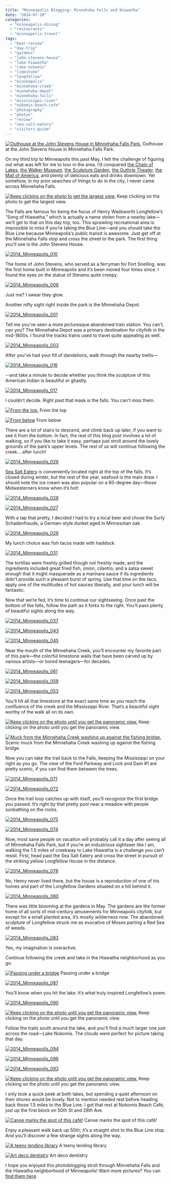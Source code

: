 ```yaml
---
title: "Minneapolis Blogging: Minnehaha Falls and Hiawatha"
date: "2014-07-10"
categories:
  - "minneapolis-dining"
  - "restaurants"
  - "minneapolis-travel"
tags:
  - "beer-review"
  - "day-trip"
  - "gardens"
  - "john-stevens-house"
  - "lake-hiawatha"
  - "lake-nokomis"
  - "limestone"
  - "longfellow"
  - "minneapolis"
  - "minnehaha-creek"
  - "minnehaha-depot"
  - "minnehaha-falls"
  - "mississippi-river"
  - "nokomis-beach-cafe"
  - "photography"
  - "photos"
  - "review"
  - "sea-salt-eatery"
  - "visitors-guide"
---
```





<div class="caption">

[![Outhouse at the John Stevens House in Minnehaha Falls Park.](http://s3.amazonaws.com/thegourmez-wpmedia/2014/06/2014_Minneapolis_011-500x332.jpg)](http://www.thegourmez.com/2014/06/minneapolis-blogging-minnehaha-falls-and-hiawatha/2014_minneapolis_011/) Outhouse at the John Stevens House in Minnehaha Falls Park.</div>


On my third trip to Minneapolis this past May, I felt the challenge of figuring out what was left for me to tour in the area. I’d conquered [the Chain of Lakes,](http://www.thegourmez.com/2012/06/minneapolis-blogging-chain-of-lakes-and-the-skyways/) [the Walker Museum](http://www.thegourmez.com/2011/06/minneapolis-evening-1-and-dayevening-2-photo-blog/), [the Sculpture Garden](http://www.thegourmez.com/2012/06/minneapolis-blogging-the-sculpture-garden-and-eat-street/), [the Guthrie Theater](http://www.thegourmez.com/2012/05/minneapolis-blogging-the-guthrie-theater-and-the-amen-corner/), [the Mall of America,](http://www.thegourmez.com/2011/06/minneapolis-evening-1-and-dayevening-2-photo-blog/#more-2837) and plenty of delicious eats and drinks downtown. Yet somehow, in my prior searches of things to do in the city, I never came across Minnehaha Falls.




<div class="caption">

[![Keep clicking on the photo to get the largest view.](http://s3.amazonaws.com/thegourmez-wpmedia/2014/06/2014_Minneapolis_023-1024x485.jpg)](http://www.thegourmez.com/2014/06/minneapolis-blogging-minnehaha-falls-and-hiawatha/2014_minneapolis_023/) Keep clicking on the photo to get the largest view.</div>


The Falls are famous for being the focus of Henry Wadsworth Longfellow’s “Song of Hiawatha,” which is actually a name stolen from a nearby lake—we’ll get to that on this day trip, too. This sprawling recreational area is impossible to miss if you’re taking the Blue Line—and you should take the Blue Line because Minneapolis’s public transit is awesome. Just get off at the Minnehaha Falls stop and cross the street to the park. The first thing you’ll see is the John Stevens House.

[![2014_Minneapolis_010](http://s3.amazonaws.com/thegourmez-wpmedia/2014/06/2014_Minneapolis_010-500x332.jpg)](http://www.thegourmez.com/2014/06/minneapolis-blogging-minnehaha-falls-and-hiawatha/2014_minneapolis_010/)

The home of John Stevens, who served as a ferryman for Fort Snelling, was the first home built in Minneapolis and it’s been moved four times since. I found the eyes on the statue of Stevens quite creepy.

[![2014_Minneapolis_008](http://s3.amazonaws.com/thegourmez-wpmedia/2014/06/2014_Minneapolis_008-332x500.jpg)](http://www.thegourmez.com/2014/06/minneapolis-blogging-minnehaha-falls-and-hiawatha/2014_minneapolis_008/)

Just me? I swear they glow.

Another nifty sight right inside the park is the Minnehaha Depot.

[![2014_Minneapolis_001](http://s3.amazonaws.com/thegourmez-wpmedia/2014/06/2014_Minneapolis_001-500x332.jpg)](http://www.thegourmez.com/2014/06/minneapolis-blogging-minnehaha-falls-and-hiawatha/2014_minneapolis_001/)

Tell me you’ve seen a more picturesque abandoned train station. You can’t, can you? The Minnehaha Depot was a primary destination for cityfolk in the mid-1800s. I found the tracks trains used to travel quite appealing as well.

[![2014_Minneapolis_003](http://s3.amazonaws.com/thegourmez-wpmedia/2014/06/2014_Minneapolis_003-500x332.jpg)](http://www.thegourmez.com/2014/06/minneapolis-blogging-minnehaha-falls-and-hiawatha/2014_minneapolis_003/)

After you’ve had your fill of dandelions, walk through the nearby trellis—

[![2014_Minneapolis_016](http://s3.amazonaws.com/thegourmez-wpmedia/2014/06/2014_Minneapolis_016-362x500.jpg)](http://www.thegourmez.com/2014/06/minneapolis-blogging-minnehaha-falls-and-hiawatha/2014_minneapolis_016/)

\--and take a minute to decide whether you think the sculpture of this American Indian is beautiful or ghastly.

[![2014_Minneapolis_017](http://s3.amazonaws.com/thegourmez-wpmedia/2014/06/2014_Minneapolis_017-500x332.jpg)](http://www.thegourmez.com/2014/06/minneapolis-blogging-minnehaha-falls-and-hiawatha/2014_minneapolis_017/)

I couldn’t decide. Right past that mask is the falls. You can’t miss them.




<div class="caption">

[![From the top.](http://s3.amazonaws.com/thegourmez-wpmedia/2014/06/2014_Minneapolis_022-371x500.jpg)](http://www.thegourmez.com/2014/06/minneapolis-blogging-minnehaha-falls-and-hiawatha/2014_minneapolis_022/) From the top</div>





<div class="caption">

[![From below](http://s3.amazonaws.com/thegourmez-wpmedia/2014/06/2014_Minneapolis_034-332x500.jpg)](http://www.thegourmez.com/2014/06/minneapolis-blogging-minnehaha-falls-and-hiawatha/2014_minneapolis_034/) From below</div>


There are a lot of stairs to descend, and climb back up later, if you want to see it from the bottom. In fact, the rest of this blog post involves a lot of walking, so if you like to take it easy, perhaps just stroll around the lovely grounds of the park’s upper levels. The rest of us will continue following the creek….after lunch!

[![2014_Minneapolis_026](http://s3.amazonaws.com/thegourmez-wpmedia/2014/06/2014_Minneapolis_026-500x332.jpg)](http://www.thegourmez.com/2014/06/minneapolis-blogging-minnehaha-falls-and-hiawatha/2014_minneapolis_026/)

[Sea Salt Eatery](http://seasalteatery.wordpress.com/) is conveniently located right at the top of the falls. It’s closed during winter, but the rest of the year, seafood is the main draw. I should note the ice cream was also popular on a 60-degree day—those Midwesterners know when it’s hot!

[![2014_Minneapolis_028](http://s3.amazonaws.com/thegourmez-wpmedia/2014/06/2014_Minneapolis_028-500x332.jpg)](http://www.thegourmez.com/2014/06/minneapolis-blogging-minnehaha-falls-and-hiawatha/2014_minneapolis_028/)

[![2014_Minneapolis_027](http://s3.amazonaws.com/thegourmez-wpmedia/2014/06/2014_Minneapolis_027-500x332.jpg)](http://www.thegourmez.com/2014/06/minneapolis-blogging-minnehaha-falls-and-hiawatha/2014_minneapolis_027/)

With a tap that pretty, I decided I had to try a local beer and chose the Surly Schadenfraude, a German-style dunkel aged in Minnesotan oak.

[![2014_Minneapolis_029](http://s3.amazonaws.com/thegourmez-wpmedia/2014/06/2014_Minneapolis_029-412x500.jpg)](http://www.thegourmez.com/2014/06/minneapolis-blogging-minnehaha-falls-and-hiawatha/2014_minneapolis_029/)

My lunch choice was fish tacos made with haddock.

[![2014_Minneapolis_031](http://s3.amazonaws.com/thegourmez-wpmedia/2014/06/2014_Minneapolis_031-500x332.jpg)](http://www.thegourmez.com/2014/06/minneapolis-blogging-minnehaha-falls-and-hiawatha/2014_minneapolis_031/)

The tortillas were freshly grilled though not freshly made, and the ingredients included great fried fish, onion, cilantro, and a salsa sweet enough that it might masquerade as a marinara sauce if its ingredients didn’t provide such a pleasant burst of spring. Use that lime on the taco, apply one of the multitudes of hot sauces liberally, and your lunch will be fantastic.

Now that we’re fed, it’s time to continue our sightseeing. Once past the bottom of the falls, follow the path as it forks to the right. You’ll pass plenty of beautiful sights along the way.

[![2014_Minneapolis_037](http://s3.amazonaws.com/thegourmez-wpmedia/2014/06/2014_Minneapolis_037-500x332.jpg)](http://www.thegourmez.com/2014/06/minneapolis-blogging-minnehaha-falls-and-hiawatha/2014_minneapolis_037/)

[![2014_Minneapolis_043](http://s3.amazonaws.com/thegourmez-wpmedia/2014/06/2014_Minneapolis_043-332x500.jpg)](http://www.thegourmez.com/2014/06/minneapolis-blogging-minnehaha-falls-and-hiawatha/2014_minneapolis_043/)

[![2014_Minneapolis_045](http://s3.amazonaws.com/thegourmez-wpmedia/2014/06/2014_Minneapolis_045-500x332.jpg)](http://www.thegourmez.com/2014/06/minneapolis-blogging-minnehaha-falls-and-hiawatha/2014_minneapolis_045/)

Near the mouth of the Minnehaha Creek, you’ll encounter my favorite part of this park—the colorful limestone walls that have been carved up by various artists—or bored teenagers—for decades.

[![2014_Minneapolis_061](http://s3.amazonaws.com/thegourmez-wpmedia/2014/06/2014_Minneapolis_061-500x332.jpg)](http://www.thegourmez.com/2014/06/minneapolis-blogging-minnehaha-falls-and-hiawatha/2014_minneapolis_061/)

[![2014_Minneapolis_059](http://s3.amazonaws.com/thegourmez-wpmedia/2014/06/2014_Minneapolis_059-332x500.jpg)](http://www.thegourmez.com/2014/06/minneapolis-blogging-minnehaha-falls-and-hiawatha/2014_minneapolis_059/)

[![2014_Minneapolis_053](http://s3.amazonaws.com/thegourmez-wpmedia/2014/06/2014_Minneapolis_053-500x332.jpg)](http://www.thegourmez.com/2014/06/minneapolis-blogging-minnehaha-falls-and-hiawatha/2014_minneapolis_053/)

You’ll hit all that limestone at the exact same time as you reach the confluence of the creek and the Mississippi River. That’s a beautiful sight worthy of the walk all on its own.




<div class="caption">

[![Keep clicking on the photo until you get the panoramic view.](http://s3.amazonaws.com/thegourmez-wpmedia/2014/06/2014_Minneapolis_063-1024x206.jpg)](http://www.thegourmez.com/2014/06/minneapolis-blogging-minnehaha-falls-and-hiawatha/2014_minneapolis_063/) Keep clicking on the photo until you get the panoramic view.</div>





<div class="caption">

[![Muck from the Minnehaha Creek washing up against the fishing bridge.](http://s3.amazonaws.com/thegourmez-wpmedia/2014/06/2014_Minneapolis_066-332x500.jpg)](http://www.thegourmez.com/2014/06/minneapolis-blogging-minnehaha-falls-and-hiawatha/2014_minneapolis_066/) Scenic muck from the Minnehaha Creek washing up against the fishing bridge.</div>


Now you can take the trail back to the Falls, keeping the Mississippi on your right as you go. The view of the Ford Parkway and Lock and Dam #1 are pretty scenic, if you can find them between the trees.

[![2014_Minneapolis_071](http://s3.amazonaws.com/thegourmez-wpmedia/2014/06/2014_Minneapolis_071-332x500.jpg)](http://www.thegourmez.com/2014/06/minneapolis-blogging-minnehaha-falls-and-hiawatha/2014_minneapolis_071/)

[![2014_Minneapolis_072](http://s3.amazonaws.com/thegourmez-wpmedia/2014/06/2014_Minneapolis_072-332x500.jpg)](http://www.thegourmez.com/2014/06/minneapolis-blogging-minnehaha-falls-and-hiawatha/2014_minneapolis_072/)

Once the trail loop catches up with itself, you’ll recognize the first bridge you passed. It’s right by that pretty pool near a meadow with people sunbathing on the rocks.

[![2014_Minneapolis_075](http://s3.amazonaws.com/thegourmez-wpmedia/2014/06/2014_Minneapolis_075-332x500.jpg)](http://www.thegourmez.com/2014/06/minneapolis-blogging-minnehaha-falls-and-hiawatha/2014_minneapolis_075/)

[![2014_Minneapolis_074](http://s3.amazonaws.com/thegourmez-wpmedia/2014/06/2014_Minneapolis_074-332x500.jpg)](http://www.thegourmez.com/2014/06/minneapolis-blogging-minnehaha-falls-and-hiawatha/2014_minneapolis_074/)

Now, most sane people on vacation will probably call it a day after seeing all of Minnehaha Falls Park, but if you’re an industrious sightseer like I am, walking the 1.5 miles of creekway to Lake Hiawatha is a challenge you can’t resist. First, head past the Sea Salt Eatery and cross the street in pursuit of the striking yellow Longfellow House in the distance.

[![2014_Minneapolis_078](http://s3.amazonaws.com/thegourmez-wpmedia/2014/06/2014_Minneapolis_078-500x332.jpg)](http://www.thegourmez.com/2014/06/minneapolis-blogging-minnehaha-falls-and-hiawatha/2014_minneapolis_078/)

No, Henry never lived there, but the house is a reproduction of one of his homes and part of the Longfellow Gardens situated on a hill behind it.

[![2014_Minneapolis_080](http://s3.amazonaws.com/thegourmez-wpmedia/2014/06/2014_Minneapolis_080-332x500.jpg)](http://www.thegourmez.com/2014/06/minneapolis-blogging-minnehaha-falls-and-hiawatha/2014_minneapolis_080/)

There was little blooming at the gardens in May. The gardens are the former home of all sorts of mid-century amusements for Minneapolis cityfolk, but except for a small planted area, it’s mostly wilderness now. The abandoned sculpture of Longfellow struck me as evocative of Moses parting a Red Sea of weeds.

[![2014_Minneapolis_083](http://s3.amazonaws.com/thegourmez-wpmedia/2014/06/2014_Minneapolis_083-332x500.jpg)](http://www.thegourmez.com/2014/06/minneapolis-blogging-minnehaha-falls-and-hiawatha/2014_minneapolis_083/)

Yes, my imagination is overactive.

Continue following the creek and take in the Hiawatha neighborhood as you go.




<div class="caption">

[![Passing under a bridge](http://s3.amazonaws.com/thegourmez-wpmedia/2014/06/2014_Minneapolis_085-500x332.jpg)](http://www.thegourmez.com/2014/06/minneapolis-blogging-minnehaha-falls-and-hiawatha/2014_minneapolis_085/) Passing under a bridge</div>


[![2014_Minneapolis_087](http://s3.amazonaws.com/thegourmez-wpmedia/2014/06/2014_Minneapolis_087-500x332.jpg)](http://www.thegourmez.com/2014/06/minneapolis-blogging-minnehaha-falls-and-hiawatha/2014_minneapolis_087/)

You’ll know when you hit the lake. It’s what truly inspired Longfellow’s poem.

[![2014_Minneapolis_090](http://s3.amazonaws.com/thegourmez-wpmedia/2014/06/2014_Minneapolis_090-500x332.jpg)](http://www.thegourmez.com/2014/06/minneapolis-blogging-minnehaha-falls-and-hiawatha/2014_minneapolis_090/)




<div class="caption">

[![Keep clicking on the photo until you get the panoramic view.](http://s3.amazonaws.com/thegourmez-wpmedia/2014/06/2014_Minneapolis_088-1024x177.jpg)](http://www.thegourmez.com/2014/06/minneapolis-blogging-minnehaha-falls-and-hiawatha/2014_minneapolis_088/) Keep clicking on the photo until you get the panoramic view.</div>


Follow the trails south around the lake, and you’ll find a much larger one just across the road—Lake Nokomis. The clouds were perfect for picture taking that day.

[![2014_Minneapolis_094](http://s3.amazonaws.com/thegourmez-wpmedia/2014/06/2014_Minneapolis_094-332x500.jpg)](http://www.thegourmez.com/2014/06/minneapolis-blogging-minnehaha-falls-and-hiawatha/2014_minneapolis_094/)

[![2014_Minneapolis_096](http://s3.amazonaws.com/thegourmez-wpmedia/2014/06/2014_Minneapolis_096-500x332.jpg)](http://www.thegourmez.com/2014/06/minneapolis-blogging-minnehaha-falls-and-hiawatha/2014_minneapolis_096/)

[![2014_Minneapolis_093](http://s3.amazonaws.com/thegourmez-wpmedia/2014/06/2014_Minneapolis_093-500x332.jpg)](http://www.thegourmez.com/2014/06/minneapolis-blogging-minnehaha-falls-and-hiawatha/2014_minneapolis_093/)




<div class="caption">

[![Keep clicking on the photo until you get the panoramic view.](http://s3.amazonaws.com/thegourmez-wpmedia/2014/06/2014_Minneapolis_097-1024x227.jpg)](http://www.thegourmez.com/2014/06/minneapolis-blogging-minnehaha-falls-and-hiawatha/2014_minneapolis_097/) Keep clicking on the photo until you get the panoramic view.</div>


I only took a quick peek at both lakes, but spending a quiet afternoon on their shores would be lovely. Not to mention needed rest before heading back those 1.5 miles to the Blue Line. I got that rest at Nokomis Beach Café, just up the first block on 50th St and 28th Ave.




<div class="caption">

[![Canoe marks the spot of this café!](http://s3.amazonaws.com/thegourmez-wpmedia/2014/06/2014_Minneapolis_099-500x332.jpg)](http://www.thegourmez.com/2014/06/minneapolis-blogging-minnehaha-falls-and-hiawatha/2014_minneapolis_099/) Canoe marks the spot of this café!</div>


Enjoy a pleasant walk back up 50th; it’s a straight shot to the Blue Line stop. And you’ll discover a few strange sights along the way.




<div class="caption">

[![A teeny lending library](http://s3.amazonaws.com/thegourmez-wpmedia/2014/06/2014_Minneapolis_102-500x332.jpg)](http://www.thegourmez.com/2014/06/minneapolis-blogging-minnehaha-falls-and-hiawatha/2014_minneapolis_102/) A teeny lending library</div>





<div class="caption">

[![Art deco dentistry](http://s3.amazonaws.com/thegourmez-wpmedia/2014/06/2014_Minneapolis_104-500x387.jpg)](http://www.thegourmez.com/2014/06/minneapolis-blogging-minnehaha-falls-and-hiawatha/2014_minneapolis_104/) Art deco dentistry</div>


I hope you enjoyed this photoblogging stroll through Minnehaha Falls and the Hiawatha neighborhood of Minneapolis! Want more pictures? You can [find them here](https://www.facebook.com/photo.php?fbid=10152133645864607&l=7dc800dc35).
